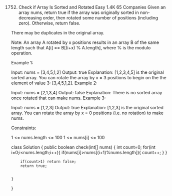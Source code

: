 1752. Check if Array Is Sorted and Rotated
Easy
1.4K
65
Companies
Given an array nums, return true if the array was originally sorted in non-decreasing order, then rotated some number of positions (including zero). Otherwise, return false.

There may be duplicates in the original array.

Note: An array A rotated by x positions results in an array B of the same length such that A[i] == B[(i+x) % A.length], where % is the modulo operation.

 

Example 1:

Input: nums = [3,4,5,1,2]
Output: true
Explanation: [1,2,3,4,5] is the original sorted array.
You can rotate the array by x = 3 positions to begin on the the element of value 3: [3,4,5,1,2].
Example 2:

Input: nums = [2,1,3,4]
Output: false
Explanation: There is no sorted array once rotated that can make nums.
Example 3:

Input: nums = [1,2,3]
Output: true
Explanation: [1,2,3] is the original sorted array.
You can rotate the array by x = 0 positions (i.e. no rotation) to make nums.
 

Constraints:

1 <= nums.length <= 100
1 <= nums[i] <= 100




class Solution {
    public boolean check(int[] nums) {
        int count=0;
        for(int i=0;i<nums.length;i++){
            if(nums[i]>nums[(i+1)%nums.length]){
                count++;
            }
        }



        if(count>1) return false;
        return true;

        
    }
}